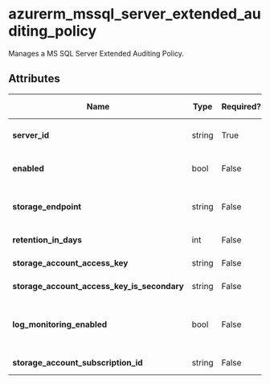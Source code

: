 # azurerm_mssql_server_extended_auditing_policy

Manages a MS SQL Server Extended Auditing Policy.

## Attributes

| Name | Type | Required? | Default  | possible values | Description |
| ---- | ---- | --------- | -------- | ----------- | ----------- |
| **server_id** | string | True | -  |  -  | The ID of the SQL Server to set the extended auditing policy. Changing this forces a new resource to be created. | 
| **enabled** | bool | False | `True`  |  `true`, `false`  | Whether to enable the extended auditing policy. Possible values are `true` and `false`. Defaults to `true`. | 
| **storage_endpoint** | string | False | -  |  -  | The blob storage endpoint (e.g. <https://example.blob.core.windows.net>). This blob storage will hold all extended auditing logs. | 
| **retention_in_days** | int | False | `0`  |  -  | The number of days to retain logs for in the storage account. Defaults to `0`. | 
| **storage_account_access_key** | string | False | -  |  -  | The access key to use for the auditing storage account. | 
| **storage_account_access_key_is_secondary** | string | False | -  |  -  | Is `storage_account_access_key` value the storage's secondary key? | 
| **log_monitoring_enabled** | bool | False | `True`  |  -  | Enable audit events to Azure Monitor? To enable server audit events to Azure Monitor, please enable its main database audit events to Azure Monitor. Defaults to `true`. | 
| **storage_account_subscription_id** | string | False | -  |  -  | The ID of the Subscription containing the Storage Account. | 

